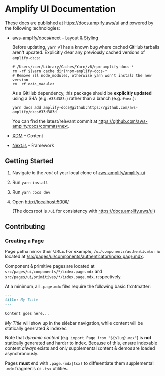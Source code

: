 # Amplify UI Documentation

These docs are published at https://docs.amplify.aws/ui and powered by the following technologies:

- [aws-amplify/docs#next](https://github.com/aws-amplify/docs/tree/next) – Layout & Styling

  Before updating, `yarn` v1 has a known bug where cached GitHub tarballs aren't updated. Explicitly clear any previously cached versions of `amplify-docs`:

  ```shell
  # /Users/user/Library/Caches/Yarn/v6/npm-amplify-docs-*
  rm -rf $(yarn cache dir)/npm-amplify-docs-*
  # Remove all node_modules, otherwise yarn won't install the new version
  rm -rf node_modules
  ```

  As a GitHub dependency, this package should be **explicitly updated** using a SHA (e.g. `#33d383d`) rather than a branch (e.g. `#next`):

  ```shell
  yarn docs add amplify-docs@github:https://github.com/aws-amplify/docs#33d383d
  ```

  You can find the latest/relevant commit at https://github.com/aws-amplify/docs/commits/next.

- [XDM](https://github.com/wooorm/xdm) – Content
- [Next.js](https://nextjs.org/) – Framework

## Getting Started

1. Navigate to the _root_ of your local clone of [aws-amplify/amplify-ui](https://github.com/aws-amplify/amplify-ui)
1. Run `yarn install`
1. Run `yarn docs dev`
1. Open <http://localhost:5000/>

   (The docs root is `/ui` for consistency with https://docs.amplify.aws/ui)

## Contributing

### Creating a Page

Page paths mirror their URLs. For example, `/ui/components/authenticator` is located at [/src/pages/ui/components/authenticator/index.page.mdx](src/pages/ui/components/authenticator/index.page.mdx).

Component & primitive pages are located at `src/pages/ui/components/*/index.page.mdx` and `src/pages/ui/primitives/*/index.page.mdx`, respectively.

At a minimum, all `.page.mdx` files require the following basic frontmatter:

```md
---
title: My Title
---

Content goes here...
```

_My Title_ will show up in the sidebar navigation, while content will be statically generated & indexed.

Note that _dynamic content_ (e.g. `import Page from "${slug}.mdx"`) is **not** statically generated
and harder to index. Because of this, ensure indexable content _always_ exists and only supplemental
content & demos are loaded asynchronously.

Pages **must** end with `.page.(mdx|tsx)` to differentiate them supplemental
`.mdx` fragments or `.tsx` utilities.
